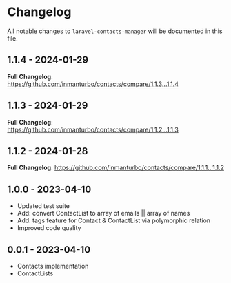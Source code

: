 # Changelog

All notable changes to `laravel-contacts-manager` will be documented in this file.

## 1.1.4 - 2024-01-29

**Full Changelog**: https://github.com/inmanturbo/contacts/compare/1.1.3...1.1.4

## 1.1.3 - 2024-01-29

**Full Changelog**: https://github.com/inmanturbo/contacts/compare/1.1.2...1.1.3

## 1.1.2 - 2024-01-28

**Full Changelog**: https://github.com/inmanturbo/contacts/compare/1.1.1...1.1.2

## 1.0.0 - 2023-04-10

- Updated test suite
- Add: convert ContactList to array of emails || array of names
- Add: tags feature for Contact & ContactList via polymorphic relation
- Improved code quality

## 0.0.1 - 2023-04-10

- Contacts implementation
- ContactLists
